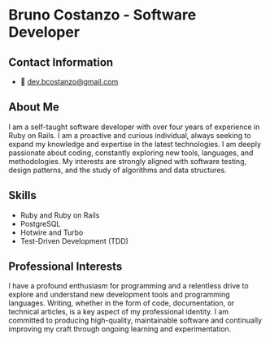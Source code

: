 # Bruno Costanzo - Software Developer

## Contact Information
- 📧 dev.bcostanzo@gmail.com

## About Me
I am a self-taught software developer with over four years of experience in Ruby on Rails. I am a proactive and curious individual, always seeking to expand my knowledge and expertise in the latest technologies. I am deeply passionate about coding, constantly exploring new tools, languages, and methodologies. My interests are strongly aligned with software testing, design patterns, and the study of algorithms and data structures.

## Skills
- Ruby and Ruby on Rails
- PostgreSQL
- Hotwire and Turbo
- Test-Driven Development (TDD)

## Professional Interests
I have a profound enthusiasm for programming and a relentless drive to explore and understand new development tools and programming languages. Writing, whether in the form of code, documentation, or technical articles, is a key aspect of my professional identity. I am committed to producing high-quality, maintainable software and continually improving my craft through ongoing learning and experimentation.
